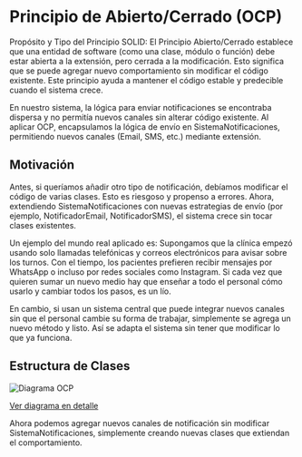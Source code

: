 # Principio de Abierto/Cerrado (OCP)

Propósito y Tipo del Principio SOLID: El Principio Abierto/Cerrado establece que una entidad de software (como una clase, módulo o función) debe estar abierta a la extensión, pero cerrada a la modificación. Esto significa que se puede agregar nuevo comportamiento sin modificar el código existente. Este principio ayuda a mantener el código estable y predecible cuando el sistema crece.

En nuestro sistema, la lógica para enviar notificaciones se encontraba dispersa y no permitía nuevos canales sin alterar código existente. Al aplicar OCP, encapsulamos la lógica de envío en SistemaNotificaciones, permitiendo nuevos canales (Email, SMS, etc.) mediante extensión.

## Motivación

Antes, si queríamos añadir otro tipo de notificación, debíamos modificar el código de varias clases. Esto es riesgoso y propenso a errores. Ahora, extendiendo SistemaNotificaciones con nuevas estrategias de envío (por ejemplo, NotificadorEmail, NotificadorSMS), el sistema crece sin tocar clases existentes.

Un ejemplo del mundo real aplicado es: Supongamos que la clínica empezó usando solo llamadas telefónicas y correos electrónicos para avisar sobre los turnos. Con el tiempo, los pacientes prefieren recibir mensajes por WhatsApp o incluso por redes sociales como Instagram. Si cada vez que quieren sumar un nuevo medio hay que enseñar a todo el personal cómo usarlo y cambiar todos los pasos, es un lío.

En cambio, si usan un sistema central que puede integrar nuevos canales sin que el personal cambie su forma de trabajar, simplemente se agrega un nuevo método y listo. Así se adapta el sistema sin tener que modificar lo que ya funciona.

## Estructura de Clases

![Diagrama OCP]()

[Ver diagrama en detalle](https://drive.google.com/file/d/11jWMnbvvoTs6F9Jyj6gsnQP2EkqqNA4N/view?usp=sharing)

Ahora podemos agregar nuevos canales de notificación sin modificar SistemaNotificaciones, simplemente creando nuevas clases que extiendan el comportamiento.

